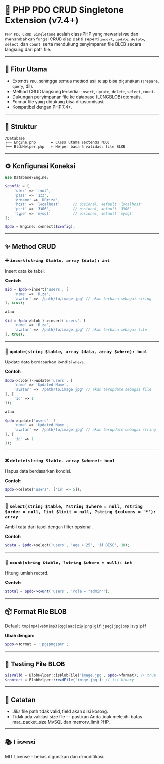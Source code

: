 # 📘 PHP PDO CRUD Singletone Extension (v7.4+)

`PHP PDO CRUD Singletone` adalah class PHP yang mewarisi `PDO` dan menambahkan fungsi CRUD siap pakai seperti `insert`, `update`, `delete`, `select`, dan `count`, serta mendukung penyimpanan file BLOB secara langsung dari path file.

---

## 🚀 Fitur Utama

- Extends `PDO`, sehingga semua method asli tetap bisa digunakan (`prepare`, `query`, dll).
- Method CRUD langsung tersedia: `insert`, `update`, `delete`, `select`, `count`.
- Dukungan penyimpanan file ke database (LONGBLOB) otomatis.
- Format file yang didukung bisa dikustomisasi.
- Kompatibel dengan PHP 7.4+.

---

## 🧱 Struktur

```
/Database
├── Engine.php       ← Class utama (extends PDO)
├── BlobHelper.php   ← Helper baca & validasi file BLOB
```

---

## ⚙️ Konfigurasi Koneksi

```php
use Database\Engine;

$config = [
    'user' => 'root',
    'pass' => '123',
    'dbname' => 'DBriza',
    'host' => 'localhost',     // opsional, default 'localhost'
    'port' => '3306',          // opsional, default '3306'
    'type' => 'mysql'          // opsional, default 'mysql'
];

$pdo = Engine::connect($config);
```

---

## ✨ Method CRUD

### ➕ `insert(string $table, array $data): int`

Insert data ke tabel.

**Contoh:**

```php
$id = $pdo->insert('users', [
    'name' => 'Riza',
    'avatar' => '/path/to/image.jpg' // akan terbaca sebagai string
], true);

atau 

$id = $pdo->blob()->insert('users', [
    'name' => 'Riza',
    'avatar' => '/path/to/image.jpg' // akan terbaca sebagai file
], true);
```

---

### 🔁 `update(string $table, array $data, array $where): bool`

Update data berdasarkan kondisi `where`.

**Contoh:**

```php
$pdo->blob()->update('users', [
    'name' => 'Updated Name',
    'avatar' => '/path/to/image.jpg' // akan terupdate sebagai file
], [
    'id' => 1
]);

atau 

$pdo->update('users', [
    'name' => 'Updated Name',
    'avatar' => '/path/to/image.jpg' // akan terupdate sebagai string
], [
    'id' => 1
]);
```

---

### ❌ `delete(string $table, array $where): bool`

Hapus data berdasarkan kondisi.

**Contoh:**

```php
$pdo->delete('users', ['id' => 5]);
```

---

### 📄 `select(string $table, ?string $where = null, ?string $order = null, ?int $limit = null, ?string $columns = '*'): array`

Ambil data dari tabel dengan filter opsional.

**Contoh:**

```php
$data = $pdo->select('users', 'age > 25', 'id DESC', 10);
```

---

### 🔢 `count(string $table, ?string $where = null): int`

Hitung jumlah record.

**Contoh:**

```php
$total = $pdo->count('users', 'role = "admin"');
```

---

## 📦 Format File BLOB

Default: `tmp|mp4|webm|mp3|ogg|aac|zip|png|gif|jpeg|jpg|bmp|svg|pdf`

**Ubah dengan:**

```php
$pdo->format = 'jpg|png|pdf';
```

---

## 🧪 Testing File BLOB

```php
$isValid = BlobHelper::isBlobFile('image.jpg', $pdo->format); // true
$content = BlobHelper::readFile('image.jpg'); // isi binary
```

---

## 🧼 Catatan

- Jika file path tidak valid, field akan diisi kosong.
- Tidak ada validasi size file — pastikan Anda tidak melebihi batas max\_packet\_size MySQL dan memory\_limit PHP.

---

## 📚 Lisensi

MIT License – bebas digunakan dan dimodifikasi.